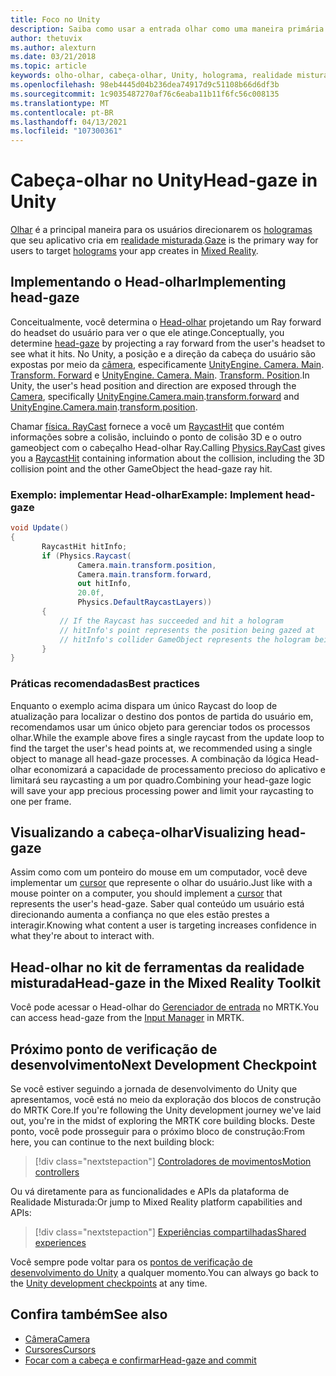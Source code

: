 ```yaml
---
title: Foco no Unity
description: Saiba como usar a entrada olhar como uma maneira primária para os usuários visarem os hologramas que seu aplicativo cria em realidade misturada.
author: thetuvix
ms.author: alexturn
ms.date: 03/21/2018
ms.topic: article
keywords: olho-olhar, cabeça-olhar, Unity, holograma, realidade misturada, headset de realidade misturada, headset de realidade mista do Windows, headset de realidade virtual, MRTK, kit de ferramentas de realidade misturada
ms.openlocfilehash: 98eb4445d04b236dea74917d9c51108b66d6df3b
ms.sourcegitcommit: 1c9035487270af76c6eaba11b11f6fc56c008135
ms.translationtype: MT
ms.contentlocale: pt-BR
ms.lasthandoff: 04/13/2021
ms.locfileid: "107300361"
---
```

# <a name="head-gaze-in-unity"></a><span data-ttu-id="cfff2-104">Cabeça-olhar no Unity</span><span class="sxs-lookup"><span data-stu-id="cfff2-104">Head-gaze in Unity</span></span>

<span data-ttu-id="cfff2-105">[Olhar](../../design/gaze-and-commit.md) é a principal maneira para os usuários direcionarem os [hologramas](../../discover/hologram.md) que seu aplicativo cria em [realidade misturada](../../discover/mixed-reality.md).</span><span class="sxs-lookup"><span data-stu-id="cfff2-105">[Gaze](../../design/gaze-and-commit.md) is the primary way for users to target [holograms](../../discover/hologram.md) your app creates in [Mixed Reality](../../discover/mixed-reality.md).</span></span>

## <a name="implementing-head-gaze"></a><span data-ttu-id="cfff2-106">Implementando o Head-olhar</span><span class="sxs-lookup"><span data-stu-id="cfff2-106">Implementing head-gaze</span></span>

<span data-ttu-id="cfff2-107">Conceitualmente, você determina o [Head-olhar](../../design/gaze-and-commit.md) projetando um Ray forward do headset do usuário para ver o que ele atinge.</span><span class="sxs-lookup"><span data-stu-id="cfff2-107">Conceptually, you determine [head-gaze](../../design/gaze-and-commit.md) by projecting a ray forward from the user's headset to see what it hits.</span></span> <span data-ttu-id="cfff2-108">No Unity, a posição e a direção da cabeça do usuário são expostas por meio da [câmera](camera-in-unity.md), especificamente [UnityEngine. Camera. Main](https://docs.unity3d.com/ScriptReference/Camera-main.html). [Transform. Forward](https://docs.unity3d.com/ScriptReference/Transform-forward.html) e [UnityEngine. Camera. Main](https://docs.unity3d.com/ScriptReference/Camera-main.html). [Transform. Position](https://docs.unity3d.com/ScriptReference/Transform-position.html).</span><span class="sxs-lookup"><span data-stu-id="cfff2-108">In Unity, the user's head position and direction are exposed through the [Camera](camera-in-unity.md), specifically [UnityEngine.Camera.main](https://docs.unity3d.com/ScriptReference/Camera-main.html).[transform.forward](https://docs.unity3d.com/ScriptReference/Transform-forward.html) and [UnityEngine.Camera.main](https://docs.unity3d.com/ScriptReference/Camera-main.html).[transform.position](https://docs.unity3d.com/ScriptReference/Transform-position.html).</span></span>

<span data-ttu-id="cfff2-109">Chamar [física. RayCast](https://docs.unity3d.com/ScriptReference/Physics.Raycast.html) fornece a você um [RaycastHit](https://docs.unity3d.com/ScriptReference/RaycastHit.html) que contém informações sobre a colisão, incluindo o ponto de colisão 3D e o outro gameobject com o cabeçalho Head-olhar Ray.</span><span class="sxs-lookup"><span data-stu-id="cfff2-109">Calling [Physics.RayCast](https://docs.unity3d.com/ScriptReference/Physics.Raycast.html) gives you a [RaycastHit](https://docs.unity3d.com/ScriptReference/RaycastHit.html) containing information about the collision, including the 3D collision point and the other GameObject the head-gaze ray hit.</span></span>

### <a name="example-implement-head-gaze"></a><span data-ttu-id="cfff2-110">Exemplo: implementar Head-olhar</span><span class="sxs-lookup"><span data-stu-id="cfff2-110">Example: Implement head-gaze</span></span>

```cs
void Update()
{
       RaycastHit hitInfo;
       if (Physics.Raycast(
               Camera.main.transform.position,
               Camera.main.transform.forward,
               out hitInfo,
               20.0f,
               Physics.DefaultRaycastLayers))
       {
           // If the Raycast has succeeded and hit a hologram
           // hitInfo's point represents the position being gazed at
           // hitInfo's collider GameObject represents the hologram being gazed at
       }
}
```

### <a name="best-practices"></a><span data-ttu-id="cfff2-111">Práticas recomendadas</span><span class="sxs-lookup"><span data-stu-id="cfff2-111">Best practices</span></span>

<span data-ttu-id="cfff2-112">Enquanto o exemplo acima dispara um único Raycast do loop de atualização para localizar o destino dos pontos de partida do usuário em, recomendamos usar um único objeto para gerenciar todos os processos olhar.</span><span class="sxs-lookup"><span data-stu-id="cfff2-112">While the example above fires a single raycast from the update loop to find the target the user's head points at, we recommended using a single object to manage all head-gaze processes.</span></span> <span data-ttu-id="cfff2-113">A combinação da lógica Head-olhar economizará a capacidade de processamento precioso do aplicativo e limitará seu raycasting a um por quadro.</span><span class="sxs-lookup"><span data-stu-id="cfff2-113">Combining your head-gaze logic will save your app precious processing power and limit your raycasting to one per frame.</span></span>

## <a name="visualizing-head-gaze"></a><span data-ttu-id="cfff2-114">Visualizando a cabeça-olhar</span><span class="sxs-lookup"><span data-stu-id="cfff2-114">Visualizing head-gaze</span></span>

<span data-ttu-id="cfff2-115">Assim como com um ponteiro do mouse em um computador, você deve implementar um [cursor](../../design/cursors.md) que represente o olhar do usuário.</span><span class="sxs-lookup"><span data-stu-id="cfff2-115">Just like with a mouse pointer on a computer, you should implement a [cursor](../../design/cursors.md) that represents the user's head-gaze.</span></span> <span data-ttu-id="cfff2-116">Saber qual conteúdo um usuário está direcionando aumenta a confiança no que eles estão prestes a interagir.</span><span class="sxs-lookup"><span data-stu-id="cfff2-116">Knowing what content a user is targeting increases confidence in what they're about to interact with.</span></span>

## <a name="head-gaze-in-the-mixed-reality-toolkit"></a><span data-ttu-id="cfff2-117">Head-olhar no kit de ferramentas da realidade misturada</span><span class="sxs-lookup"><span data-stu-id="cfff2-117">Head-gaze in the Mixed Reality Toolkit</span></span>

<span data-ttu-id="cfff2-118">Você pode acessar o Head-olhar do [Gerenciador de entrada](https://docs.microsoft.com/windows/mixed-reality/mrtk-unity/features/input/overview) no MRTK.</span><span class="sxs-lookup"><span data-stu-id="cfff2-118">You can access head-gaze from the [Input Manager](https://docs.microsoft.com/windows/mixed-reality/mrtk-unity/features/input/overview) in MRTK.</span></span>

## <a name="next-development-checkpoint"></a><span data-ttu-id="cfff2-119">Próximo ponto de verificação de desenvolvimento</span><span class="sxs-lookup"><span data-stu-id="cfff2-119">Next Development Checkpoint</span></span>

<span data-ttu-id="cfff2-120">Se você estiver seguindo a jornada de desenvolvimento do Unity que apresentamos, você está no meio da exploração dos blocos de construção do MRTK Core.</span><span class="sxs-lookup"><span data-stu-id="cfff2-120">If you're following the Unity development journey we've laid out, you're in the midst of exploring the MRTK core building blocks.</span></span> <span data-ttu-id="cfff2-121">Deste ponto, você pode prosseguir para o próximo bloco de construção:</span><span class="sxs-lookup"><span data-stu-id="cfff2-121">From here, you can continue to the next building block:</span></span>

> [!div class="nextstepaction"]
> [<span data-ttu-id="cfff2-122">Controladores de movimentos</span><span class="sxs-lookup"><span data-stu-id="cfff2-122">Motion controllers</span></span>](motion-controllers-in-unity.md)

<span data-ttu-id="cfff2-123">Ou vá diretamente para as funcionalidades e APIs da plataforma de Realidade Misturada:</span><span class="sxs-lookup"><span data-stu-id="cfff2-123">Or jump to Mixed Reality platform capabilities and APIs:</span></span>

> [!div class="nextstepaction"]
> [<span data-ttu-id="cfff2-124">Experiências compartilhadas</span><span class="sxs-lookup"><span data-stu-id="cfff2-124">Shared experiences</span></span>](shared-experiences-in-unity.md)

<span data-ttu-id="cfff2-125">Você sempre pode voltar para os [pontos de verificação de desenvolvimento do Unity](unity-development-overview.md#2-core-building-blocks) a qualquer momento.</span><span class="sxs-lookup"><span data-stu-id="cfff2-125">You can always go back to the [Unity development checkpoints](unity-development-overview.md#2-core-building-blocks) at any time.</span></span>

## <a name="see-also"></a><span data-ttu-id="cfff2-126">Confira também</span><span class="sxs-lookup"><span data-stu-id="cfff2-126">See also</span></span>
* [<span data-ttu-id="cfff2-127">Câmera</span><span class="sxs-lookup"><span data-stu-id="cfff2-127">Camera</span></span>](camera-in-unity.md)
* [<span data-ttu-id="cfff2-128">Cursores</span><span class="sxs-lookup"><span data-stu-id="cfff2-128">Cursors</span></span>](../../design/cursors.md)
* [<span data-ttu-id="cfff2-129">Focar com a cabeça e confirmar</span><span class="sxs-lookup"><span data-stu-id="cfff2-129">Head-gaze and commit</span></span>](../../design/gaze-and-commit.md)
